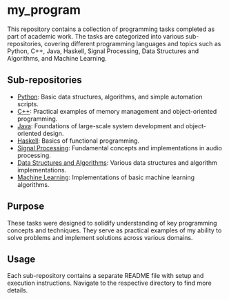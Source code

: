 # my_program

This repository contains a collection of programming tasks completed as part of academic work. 
The tasks are categorized into various sub-repositories, covering different programming languages and topics 
such as Python, C++, Java, Haskell, Signal Processing, Data Structures and Algorithms, and Machine Learning.

## Sub-repositories

- [Python](./Python): Basic data structures, algorithms, and simple automation scripts.
- [C++](./C++): Practical examples of memory management and object-oriented programming.
- [Java](./Java): Foundations of large-scale system development and object-oriented design.
- [Haskell](./Haskell): Basics of functional programming.
- [Signal Processing](./Signal_Processing): Fundamental concepts and implementations in audio processing.
- [Data Structures and Algorithms](./DSA): Various data structures and algorithm implementations.
- [Machine Learning](./ML): Implementations of basic machine learning algorithms.

## Purpose
These tasks were designed to solidify understanding of key programming concepts and techniques. 
They serve as practical examples of my ability to solve problems and implement solutions across various domains.

## Usage
Each sub-repository contains a separate README file with setup and execution instructions. Navigate to the respective directory to find more details.
